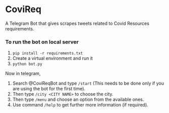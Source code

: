 # CoviReq

A Telegram Bot that gives scrapes tweets related to Covid Resources requirements.
### To run the bot on local server

1. `pip install -r requirements.txt`
2. Create a virtual environment and run it
3. `python bot.py`

Now in telegram,

1. Search @CoviReqBot and type `/start` (This needs to be done only if you are using the bot for the first time).
2. Then type `/city <CITY NAME>` to choose the city.
3. Then type `/menu` and choose an option from the available ones.
4. Use command `/help` to get further more information (if required).

